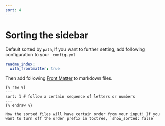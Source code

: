 ```yaml
---
sort: 4
---
```


# Sorting the sidebar

Default sorted by `path`, If you want to further setting, add following configuration to your `_config.yml`

```yml
readme_index:
  with_frontmatter: true
```

Then add following [Front Matter](https://jekyllrb.com/docs/front-matter/) to markdown files.

    {% raw %}
    ---
    sort: 1 # follow a certain sequence of letters or numbers
    ---
    {% endraw %}

```note
Now the sorted files will have certain order from your input! If you want to turn off the order prefix in toctree, `show_sorted: false`
```
